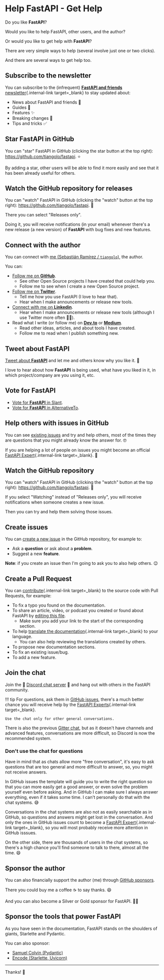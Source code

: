 # Help FastAPI - Get Help

Do you like **FastAPI**?

Would you like to help FastAPI, other users, and the author?

Or would you like to get help with **FastAPI**?

There are very simple ways to help (several involve just one or two clicks).

And there are several ways to get help too.

## Subscribe to the newsletter

You can subscribe to the (infrequent) [**FastAPI and friends** newsletter](/newsletter/){.internal-link target=_blank} to stay updated about:

* News about FastAPI and friends 🚀
* Guides 📝
* Features ✨
* Breaking changes 🚨
* Tips and tricks ✅

## Star **FastAPI** in GitHub

You can "star" FastAPI in GitHub (clicking the star button at the top right): <a href="https://github.com/tiangolo/fastapi" class="external-link" target="_blank">https://github.com/tiangolo/fastapi</a>. ⭐️

By adding a star, other users will be able to find it more easily and see that it has been already useful for others.

## Watch the GitHub repository for releases

You can "watch" FastAPI in GitHub (clicking the "watch" button at the top right): <a href="https://github.com/tiangolo/fastapi" class="external-link" target="_blank">https://github.com/tiangolo/fastapi</a>. 👀

There you can select "Releases only".

Doing it, you will receive notifications (in your email) whenever there's a new release (a new version) of **FastAPI** with bug fixes and new features.

## Connect with the author

You can connect with <a href="https://tiangolo.com" class="external-link" target="_blank">me (Sebastián Ramírez / `tiangolo`)</a>, the author.

You can:

* <a href="https://github.com/tiangolo" class="external-link" target="_blank">Follow me on **GitHub**</a>.
    * See other Open Source projects I have created that could help you.
    * Follow me to see when I create a new Open Source project.
* <a href="https://twitter.com/tiangolo" class="external-link" target="_blank">Follow me on **Twitter**</a>.
    * Tell me how you use FastAPI (I love to hear that).
    * Hear when I make announcements or release new tools.
* <a href="https://www.linkedin.com/in/tiangolo/" class="external-link" target="_blank">Connect with me on **Linkedin**</a>.
    * Hear when I make announcements or release new tools (although I use Twitter more often 🤷‍♂).
* Read what I write (or follow me) on <a href="https://dev.to/tiangolo" class="external-link" target="_blank">**Dev.to**</a> or <a href="https://medium.com/@tiangolo" class="external-link" target="_blank">**Medium**</a>.
    * Read other ideas, articles, and about tools I have created.
    * Follow me to read when I publish something new.

## Tweet about **FastAPI**

<a href="https://twitter.com/compose/tweet?text=I'm loving FastAPI because... https://github.com/tiangolo/fastapi cc @tiangolo" class="external-link" target="_blank">Tweet about **FastAPI**</a> and let me and others know why you like it. 🎉

I love to hear about how **FastAPI** is being used, what have you liked in it, in which project/company are you using it, etc.

## Vote for FastAPI

* <a href="https://www.slant.co/options/34241/~fastapi-review" class="external-link" target="_blank">Vote for **FastAPI** in Slant</a>.
* <a href="https://alternativeto.net/software/fastapi/" class="external-link" target="_blank">Vote for **FastAPI** in AlternativeTo</a>.

## Help others with issues in GitHub

You can see <a href="https://github.com/tiangolo/fastapi/issues" class="external-link" target="_blank">existing issues</a> and try and help others, most of the times they are questions that you might already know the answer for. 🤓

If you are helping a lot of people on issues you might become an official [FastAPI Expert](fastapi-people.md#experts){.internal-link target=_blank}. 🎉

## Watch the GitHub repository

You can "watch" FastAPI in GitHub (clicking the "watch" button at the top right): <a href="https://github.com/tiangolo/fastapi" class="external-link" target="_blank">https://github.com/tiangolo/fastapi</a>. 👀

If you select "Watching" instead of "Releases only", you will receive notifications when someone creates a new issue.

Then you can try and help them solving those issues.

## Create issues

You can <a href="https://github.com/tiangolo/fastapi/issues/new/choose" class="external-link" target="_blank">create a new issue</a> in the GitHub repository, for example to:

* Ask a **question** or ask about a **problem**.
* Suggest a new **feature**.

**Note**: if you create an issue then I'm going to ask you to also help others. 😉

## Create a Pull Request

You can [contribute](contributing.md){.internal-link target=_blank} to the source code with Pull Requests, for example:

* To fix a typo you found on the documentation.
* To share an article, video, or podcast you created or found about FastAPI by <a href="https://github.com/tiangolo/fastapi/edit/master/docs/en/data/external_links.yml" class="external-link" target="_blank">editing this file</a>.
    * Make sure you add your link to the start of the corresponding section.
* To help [translate the documentation](contributing.md#translations){.internal-link target=_blank} to your language.
    * You can also help reviewing the translations created by others.
* To propose new documentation sections.
* To fix an existing issue/bug.
* To add a new feature.

## Join the chat

Join the 👥 <a href="https://discord.gg/VQjSZaeJmf" class="external-link" target="_blank">Discord chat server</a> 👥 and hang out with others in the FastAPI community.

!!! tip
    For questions, ask them in <a href="https://github.com/tiangolo/fastapi/issues/new/choose" class="external-link" target="_blank">GitHub issues</a>, there's a much better chance you will receive help by the [FastAPI Experts](fastapi-people.md#experts){.internal-link target=_blank}.

    Use the chat only for other general conversations.

There is also the previous <a href="https://gitter.im/tiangolo/fastapi" class="external-link" target="_blank">Gitter chat</a>, but as it doesn't have channels and advanced features, conversations are more difficult, so Discord is now the recommended system.

### Don't use the chat for questions

Have in mind that as chats allow more "free conversation", it's easy to ask questions that are too general and more difficult to answer, so, you might not receive answers.

In GitHub issues the template will guide you to write the right question so that you can more easily get a good answer, or even solve the problem yourself even before asking. And in GitHub I can make sure I always answer everything, even if it takes some time. I can't personally do that with the chat systems. 😅

Conversations in the chat systems are also not as easily searchable as in GitHub, so questions and answers might get lost in the conversation. And only the ones in GitHub issues count to become a [FastAPI Expert](fastapi-people.md#experts){.internal-link target=_blank}, so you will most probably receive more attention in GitHub isssues.

On the other side, there are thousands of users in the chat systems, so there's a high chance you'll find someone to talk to there, almost all the time. 😄

## Sponsor the author

You can also financially support the author (me) through <a href="https://github.com/sponsors/tiangolo" class="external-link" target="_blank">GitHub sponsors</a>.

There you could buy me a coffee ☕️ to say thanks. 😄

And you can also become a Silver or Gold sponsor for FastAPI. 🏅🎉

## Sponsor the tools that power FastAPI

As you have seen in the documentation, FastAPI stands on the shoulders of giants, Starlette and Pydantic.

You can also sponsor:

* <a href="https://github.com/sponsors/samuelcolvin" class="external-link" target="_blank">Samuel Colvin (Pydantic)</a>
* <a href="https://github.com/sponsors/encode" class="external-link" target="_blank">Encode (Starlette, Uvicorn)</a>

---

Thanks! 🚀
